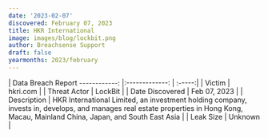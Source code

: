 ```yaml
---
date: '2023-02-07'
discovered: February 07, 2023
title: HKR International
image: images/blog/lockbit.png
author: Breachsense Support
draft: false
yearmonths: 2023/february
---
```



| Data Breach Report
------------:     |:-------------:    | :-----:|
| Victim      | hkri.com      | 
| Threat Actor      | LockBit      | 
| Date Discovered      | Feb 07, 2023      | 
| Description      | HKR International Limited, an investment holding company, invests in, develops, and manages real estate properties in Hong Kong, Macau, Mainland China, Japan, and South East Asia      | 
| Leak Size      | Unknown      | 

